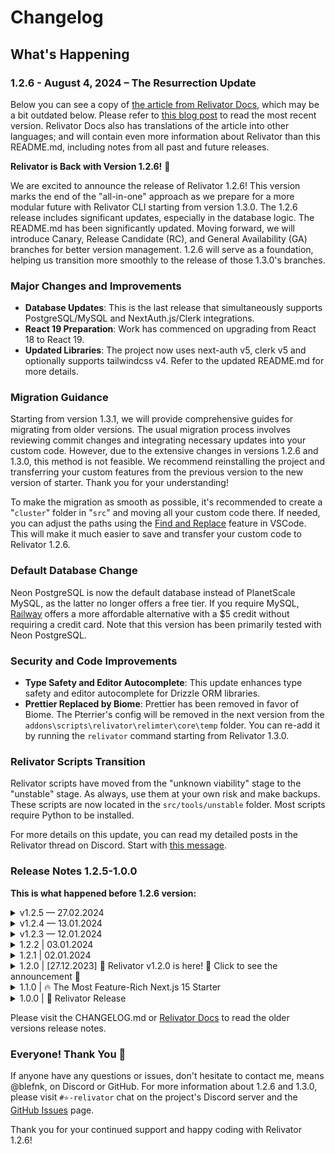 # Changelog

<!--
For those who are viewing the current markdown file using:
 – VSCode: Press F1 or Cmd/Ctrl+Shift+P and enter ">Markdown: Open Preview". Please install the "markdownlint" and "Markdown All in One" extensions.
 – GitHub: Does this .md file appear different from what you are used to seeing on GitHub? Ensure the URL does not end with "?plain=1".
-->

## What's Happening

<!-- ### Relivator & Relivator Roadmap -->

<!-- Our [prioritized roadmap](https://github.com/blefnk/relivator-nextjs-template#roadmap) of features and utilities that the core team is focusing on. -->

### 1.2.6 - August 4, 2024 – The Resurrection Update

Below you can see a copy of [the article from Relivator Docs](https://relivator.org/relivator/v126), which may be a bit outdated below. Please refer to [this blog post](https://relivator.org/relivator/v126) to read the most recent version. Relivator Docs also has translations of the article into other languages; and will contain even more information about Relivator than this README.md, including notes from all past and future releases.

**Relivator is Back with Version 1.2.6!** 🥳

We are excited to announce the release of Relivator 1.2.6! This version marks the end of the "all-in-one" approach as we prepare for a more modular future with Relivator CLI starting from version 1.3.0. The 1.2.6 release includes significant updates, especially in the database logic. The README.md has been significantly updated. Moving forward, we will introduce Canary, Release Candidate (RC), and General Availability (GA) branches for better version management. 1.2.6 will serve as a foundation, helping us transition more smoothly to the release of those 1.3.0's branches.

### Major Changes and Improvements

- **Database Updates**: This is the last release that simultaneously supports PostgreSQL/MySQL and NextAuth.js/Clerk integrations.
- **React 19 Preparation**: Work has commenced on upgrading from React 18 to React 19.
- **Updated Libraries**: The project now uses next-auth v5, clerk v5 and optionally supports tailwindcss v4. Refer to the updated README.md for more details.

### Migration Guidance

Starting from version 1.3.1, we will provide comprehensive guides for migrating from older versions. The usual migration process involves reviewing commit changes and integrating necessary updates into your custom code. However, due to the extensive changes in versions 1.2.6 and 1.3.0, this method is not feasible. We recommend reinstalling the project and transferring your custom features from the previous version to the new version of starter. Thank you for your understanding!

To make the migration as smooth as possible, it's recommended to create a "`cluster`" folder in "`src`" and moving all your custom code there. If needed, you can adjust the paths using the [Find and Replace](https://code.visualstudio.com/docs/editor/codebasics#_search-and-replace) feature in VSCode. This will make it much easier to save and transfer your custom code to Relivator 1.2.6.

### Default Database Change

Neon PostgreSQL is now the default database instead of PlanetScale MySQL, as the latter no longer offers a free tier. If you require MySQL, [Railway](https://railway.app?referralCode=sATgpf) offers a more affordable alternative with a $5 credit without requiring a credit card. Note that this version has been primarily tested with Neon PostgreSQL.

### Security and Code Improvements

- **Type Safety and Editor Autocomplete**: This update enhances type safety and editor autocomplete for Drizzle ORM libraries.
- **Prettier Replaced by Biome**: Prettier has been removed in favor of Biome. The Pterrier's config will be removed in the next version from the `addons\scripts\relivator\relimter\core\temp` folder. You can re-add it by running the `relivator` command starting from Relivator 1.3.0.

### Relivator Scripts Transition

Relivator scripts have moved from the "unknown viability" stage to the "unstable" stage. As always, use them at your own risk and make backups. These scripts are now located in the `src/tools/unstable` folder. Most scripts require Python to be installed.

For more details on this update, you can read my detailed posts in the Relivator thread on Discord. Start with [this message](https://discord.com/channels/1075533942096150598/1155482425862922370/1241995095125786624).

### Release Notes 1.2.5-1.0.0

**This is what happened before 1.2.6 version:**

<details>
  <summary>v1.2.5 — 27.02.2024</summary>

Hello! I, @blefnk Nazar Kornienko, finally have the opportunity to get back to working on Relivator after a month of exams at university. Thanks to all the new starter users! The project already has over 520 stars, 110 forks, 20 repository watchers, and 45 users in Discord - that's really cool and exciting!

I also want to thank the active Discord users of the project: *codingisfun, el_ade, righthill, nyquanh, spacecoder315, adelinb*. Thank you to everyone who creates PR/Issues and everyone else who actively uses the starter, whose nicknames I don't know. Your feedback and contributions are incredibly valuable for the development of the project!

Since there hasn't been an update in over a month, I'm going to make the transition to the next major version smoother. Therefore, version 1.2.5 has been released to simply refresh the dependencies and other minor details and README a bit. This small update will also allow me to check if certain users continue to have the individual strange problems they reported.

If everything goes well, the next update will already be version 1.3.0. By the way, I'm working on 1.2.x and 1.3.0 in parallel, like in big studios, haha. But please note: some files and lines of code was disabled by default for this version to fix and check some things. By the way, the third digit means that this update is not mandatory, but still recommended. And Relivator 1.3.0 may or may not come with a canary version of React/Next.js to start preparing for the upcoming release of React 19.

Well, that's all for today, all the best to everyone, and may your `pnpm latest` and `pnpm appts` always be successful! As usual, I try to write a short announcement, but it turns out a few paragraphs, that's how we live! 😄

P.S. And, please, don't pay attention that so many files have been "changed" in the latest commit, looks like it's because of Prettier I think, I only updated a few files, and if it's important to someone, please let me know in Discord's DM and I'll list you these files.

[Read more about v1.2.5](https://github.com/blefnk/relivator-nextjs-template/releases/edit/1.2.5)

</details>

<details>
  <summary>v1.2.4 — 13.01.2024</summary>

Just a small hotfix to improve the developer experience.

[Read more about 1.2.4](https://github.com/blefnk/relivator-nextjs-template/releases/edit/1.2.4)

</details>

<details>
  <summary>v1.2.3 — 12.01.2024</summary>

Just a small hotfix to improve the developer experience.

[Read more about 1.2.3](https://github.com/blefnk/relivator-nextjs-template/releases/edit/1.2.3)

</details>

<details>
  <summary>1.2.2 | 03.01.2024</summary>

1.2.2 brings ESLint Stylistic Plugin into the life. This will make the work with the project even more enjoyable.

Remember, Relivator is designed to be beginner-friendly, so quite a lot of ESLint options are turned off, just turn on what you need.

These turn-offs will be gradually eliminated as we move towards the massive 2.0.0, which will significantly raise the project's standards, being professional, will be even more convenient for beginners.

[Read more about v1.2.2](https://github.com/blefnk/relivator-nextjs-template/releases/edit/1.2.2)

</details>

<details>
  <summary>1.2.1 | 02.01.2024</summary>

This is quite a small update compared to all the past ones, but this one also deserves the attention. Now, updates will generally be smaller but will appear more frequently. Thanks to this, it will be possible to easily update forks and independent projects that use Relivator as their base.

Update v1.2.1 adds Chinese localization, and among other things, work has begun on the so-called token system, which will allow future versions to work with Figma design systems in an automated way. It will also help to make the styles in the project cleaner by significantly reducing the number of Tailwind classes. For this, Relivator now installs the wonderful package @tokenami, developed by @jjenzz; Jenna, thank you so much for this library!

p.s. 1.2.1 is the first commit to the Relivator repository that no longer contains an emoji at the beginning of its name. Thanks to this, contributors to Relivator/Relivator will no longer have to spend time inventing a suitable emoji.

[Read more about v1.2.1](https://github.com/blefnk/relivator-nextjs-template/releases/edit/1.2.1)

</details>

<details>
  <summary>1.2.0 | [27.12.2023] 🎄 Relivator v1.2.0 is here! 🥳 Click to see the announcement 🎁</summary>

*Relivator 1.2.0 is already here! I, [@blefnk Nazar Kornienko](https://github.com/blefnk), am thrilled to wrap up this year 2023, proudly presenting this release to the OSS community! So, the result of over two months of hard work is finally here!*

In this version, significant attention was focused on stability, security, performance optimization, and a substantial improvements in design—both visually, UX, and the logic of how the app works. A lot was really done, too much to list everything! Be sure to install it and check it out!

By the way, you can now enjoy a finely-tuned ESLint Flat Config! Also, it's worth noting that Clerk, since version 1.1.0, is no longer considered deprecated in the Relivator project. Thanks to 1.2.0, Clerk now works seamlessly with an easy switch to NextAuth.js when needed, all on the fly. Plus, full support for Turbopack (next dev --turbo) is finally here, even for next-intl!

As for next-intl, finally, we can now enjoy internationalization that works not only on the client-side but also on the server! Only the 404 page has client-side i18n messages, all other pages and components use i18n as server-first. And this is really cool!

Many unique solutions have been implemented in this new version. Moreover, using Relivator from this version, you have the opportunity to try out the alpha version of our unique Code-First/No-Code Builder system for React pages and components (which will appear in Relivator CMS in the future). Just visit the Admin page while in the development environment and enjoy.

If you have already used Relivator before, please pay attention, this is very important! Be sure to check the updated .env.example file and update the .env file accordingly.

As a small teaser/spoiler, for Relivator 1.3.0, even more improvements in visual design and UX are planned; 1.4.0 will come with a magical CLI implementation, allowing you to quickly obtain only the necessary features and dependencies for the app (even automated updates and the ability to add other functions and packages to an already installed app); 1.5.0 will undergo a full code refactoring that will meet all the best standards and practices; 1.6.0-2.0.0+ versions, apart from many other things, will receive most of the items currently unchecked in the Roadmap (located in the project's README.md). It's going to be incredible!

So, install this new version of Relivator 1.2.0 and appreciate the multitude of incredible features, and freely use it in the own projects today. Please use the preferred feedback channels to share the thoughts on Relivator 1.2.0 and what you would like to see in future releases.

Don't forget to also check out the significantly updated README.md, it's worth it.

Enjoy! ❄️☃️ Merry Christmas and Happy New Year 2024! 🎇🥳

</details>

<details>
  <summary>1.1.0 | 🔥 The Most Feature-Rich Next.js 15 Starter</summary>

Here it is! Relivator has been updated to version 1.1.0!

**Now it's even more feature-rich, with cleaner code, and a more stable Next.js starter.**

Ever dreamed of having both MySQL/PostgreSQL and Clerk/NextAuth.js in one project with the ability to switch on the fly? And even if you hadn't thought about it – now it's possible. Mix and match at will – even more possibilities for on-the-fly switching are coming soon in the next releases of Relivator.

Among many other new and fixed things, Stripe is now fully functional and comes with extensive docs in the form of comments within the relevant files.

`Please star this repository` to show the support! Thank you to everyone who has shown interest in this project!

Please check out the updated list of project features in the project's README. Enjoy and please share the feedback!

[Read more about v1.1.0](https://github.com/blefnk/relivator-nextjs-template/releases/edit/1.1.0)

</details>

<details>
  <summary>1.0.0 | 🎉 Relivator Release</summary>

How to Install and Get Started? Please visit [the project's README](../README.md#readme), where you can always find up-to-date information about the project and how to install it easily.

[Read more about v1.0.0](https://github.com/blefnk/relivator-nextjs-template/releases/edit/1.0.0)

</details>

Please visit the CHANGELOG.md or [Relivator Docs](https://relivator.org/relivator) to read the older versions release notes.

### Everyone! Thank You 🙏

If anyone have any questions or issues, don't hesitate to contact me, means @blefnk, on Discord or GitHub. For more information about 1.2.6 and 1.3.0, please visit `#⭐-relivator` chat on the project's Discord server and the [GitHub Issues](https://github.com/blefnk/relivator-nextjs-template/issues) page.

Thank you for your continued support and happy coding with Relivator 1.2.6!
